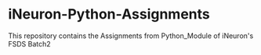 # iNeuron-Python-Assignments
This repository contains the Assignments from Python_Module of iNeuron's FSDS Batch2
